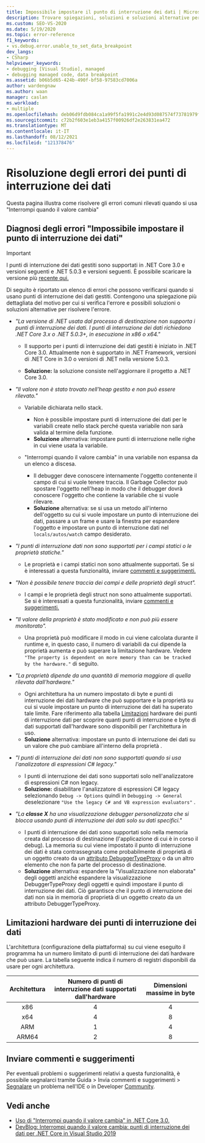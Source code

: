 ```yaml
---
title: Impossibile impostare il punto di interruzione dei dati | Microsoft Docs
description: Trovare spiegazioni, soluzioni e soluzioni alternative per "Impossibile impostare gli errori dei punti di interruzione dei dati" che si verificano quando si usa "Interrompi quando il valore cambia".
ms.custom: SEO-VS-2020
ms.date: 5/19/2020
ms.topic: error-reference
f1_keywords:
- vs.debug.error.unable_to_set_data_breakpoint
dev_langs:
- CSharp
helpviewer_keywords:
- debugging [Visual Studio], managed
- debugging managed code, data breakpoint
ms.assetid: b06b5d65-424b-490f-bf58-97583cd7006a
author: wardengnaw
ms.author: waan
manager: caslan
ms.workload:
- multiple
ms.openlocfilehash: deb06d9fdb084ca1a99f5fa1991c2e4d93d087574f73781979f630db973c22d5
ms.sourcegitcommit: c72b2f603e1eb3a4157f00926df2e263831ea472
ms.translationtype: MT
ms.contentlocale: it-IT
ms.lasthandoff: 08/12/2021
ms.locfileid: "121378476"
---
```

# <a name="troubleshooting-data-breakpoint-errors"></a>Risoluzione degli errori dei punti di interruzione dei dati
Questa pagina illustra come risolvere gli errori comuni rilevati quando si usa "Interrompi quando il valore cambia"

## <a name="diagnosing-unable-to-set-data-breakpoint-errors"></a>Diagnosi degli errori "Impossibile impostare il punto di interruzione dei dati"
> [!IMPORTANT]
> I punti di interruzione dei dati gestiti sono supportati in .NET Core 3.0 e versioni seguenti e .NET 5.0.3 e versioni seguenti. È possibile scaricare la versione più [recente qui.](https://dotnet.microsoft.com/download)

Di seguito è riportato un elenco di errori che possono verificarsi quando si usano punti di interruzione dei dati gestiti. Contengono una spiegazione più dettagliata del motivo per cui si verifica l'errore e possibili soluzioni o soluzioni alternative per risolvere l'errore.

- *"La versione di .NET usata dal processo di destinazione non supporta i punti di interruzione dei dati. I punti di interruzione dei dati richiedono .NET Core 3.x o .NET 5.0.3+, in esecuzione in x86 o x64."*

  - Il supporto per i punti di interruzione dei dati gestiti è iniziato in .NET Core 3.0. Attualmente non è supportato in .NET Framework, versioni di .NET Core in 3.0 o versioni di .NET nella versione 5.0.3. 
    
  - **Soluzione:** la soluzione consiste nell'aggiornare il progetto a .NET Core 3.0.

- *"Il valore non è stato trovato nell'heap gestito e non può essere rilevato."*
  - Variabile dichiarata nello stack.
    - Non è possibile impostare punti di interruzione dei dati per le variabili create nello stack perché questa variabile non sarà valida al termine della funzione.
    - **Soluzione** alternativa: impostare punti di interruzione nelle righe in cui viene usata la variabile.

  - "Interrompi quando il valore cambia" in una variabile non espansa da un elenco a discesa.
    - Il debugger deve conoscere internamente l'oggetto contenente il campo di cui si vuole tenere traccia. Il Garbage Collector può spostare l'oggetto nell'heap in modo che il debugger dovrà conoscere l'oggetto che contiene la variabile che si vuole rilevare. 
    - **Soluzione** alternativa: se si usa un metodo all'interno dell'oggetto su cui si vuole impostare un punto di interruzione dei dati, passare a un frame e usare la finestra per espandere l'oggetto e impostare un punto di interruzione dati nel `locals/autos/watch` campo desiderato.

- *"I punti di interruzione dati non sono supportati per i campi statici o le proprietà statiche."*
    
  - Le proprietà e i campi statici non sono attualmente supportati. Se si è interessati a questa funzionalità, inviare [commenti e suggerimenti.](#provide-feedback)

- *"Non è possibile tenere traccia dei campi e delle proprietà degli struct".*

  - I campi e le proprietà degli struct non sono attualmente supportati. Se si è interessati a questa funzionalità, inviare [commenti e suggerimenti.](#provide-feedback)

- *"Il valore della proprietà è stato modificato e non può più essere monitorato".*

  - Una proprietà può modificare il modo in cui viene calcolata durante il runtime e, in questo caso, il numero di variabili da cui dipende la proprietà aumenta e può superare la limitazione hardware. Vedere `"The property is dependent on more memory than can be tracked by the hardware."` di seguito.

- *"La proprietà dipende da una quantità di memoria maggiore di quella rilevata dall'hardware."*
    
  - Ogni architettura ha un numero impostato di byte e punti di interruzione dei dati hardware che può supportare e la proprietà su cui si vuole impostare un punto di interruzione dei dati ha superato tale limite. Fare riferimento alla tabella [Limitazioni](#data-breakpoint-hardware-limitations) hardware dei punti di interruzione dati per scoprire quanti punti di interruzione e byte di dati supportati dall'hardware sono disponibili per l'architettura in uso. 
  - **Soluzione** alternativa: impostare un punto di interruzione dei dati su un valore che può cambiare all'interno della proprietà .

- *"I punti di interruzione dei dati non sono supportati quando si usa l'analizzatore di espressioni C# legacy."*

  - I punti di interruzione dei dati sono supportati solo nell'analizzatore di espressioni C# non legacy. 
  - **Soluzione:** disabilitare l'analizzatore di espressioni C# legacy selezionando `Debug -> Options` quindi in `Debugging -> General` deselezionare `"Use the legacy C# and VB expression evaluators"` .

- *"La **classe X** ha una visualizzazione debugger personalizzata che si blocca usando punti di interruzione dei dati solo su dati specifici."*
  
  - I punti di interruzione dei dati sono supportati solo nella memoria creata dal processo di destinazione (l'applicazione di cui è in corso il debug). La memoria su cui viene impostato il punto di interruzione dei dati è stata contrassegnata come probabilmente di proprietà di un oggetto creato da un [attributo DebuggerTypeProxy](using-debuggertypeproxy-attribute.md) o da un altro elemento che non fa parte del processo di destinazione.
  - **Soluzione** alternativa: espandere la "Visualizzazione non elaborata" degli oggetti anziché espandere la visualizzazione DebuggerTypeProxy degli oggetti e quindi impostare il punto di interruzione dei dati. Ciò garantisce che il punto di interruzione dei dati non sia in memoria di proprietà di un oggetto creato da un attributo DebuggerTypeProxy.

## <a name="data-breakpoint-hardware-limitations"></a>Limitazioni hardware dei punti di interruzione dei dati

L'architettura (configurazione della piattaforma) su cui viene eseguito il programma ha un numero limitato di punti di interruzione dei dati hardware che può usare. La tabella seguente indica il numero di registri disponibili da usare per ogni architettura.

| Architettura | Numero di punti di interruzione dati supportati dall'hardware | Dimensioni massime in byte|
| :-------------: |:-------------:| :-------------:|
| x86 | 4 | 4 |
| x64 | 4 | 8 |
| ARM | 1 | 4 |
| ARM64 | 2 | 8 |

## <a name="provide-feedback"></a>Inviare commenti e suggerimenti

Per eventuali problemi o suggerimenti relativi a questa funzionalità, è possibile segnalarci tramite Guida > Invia commenti e suggerimenti > [Segnalare](../ide/how-to-report-a-problem-with-visual-studio.md) un problema nell'IDE o in Developer [Community](https://aka.ms/feedback/suggest?space=8).

## <a name="see-also"></a>Vedi anche

- [Uso di "Interrompi quando il valore cambia" in .NET Core 3.0.](using-breakpoints.md#BKMK_set_a_data_breakpoint_native_cplusplus)
- [DevBlog: Interrompi quando il valore cambia: punti di interruzione dei dati per .NET Core in Visual Studio 2019](https://devblogs.microsoft.com/visualstudio/break-when-value-changes-data-breakpoints-for-net-core-in-visual-studio-2019/)

